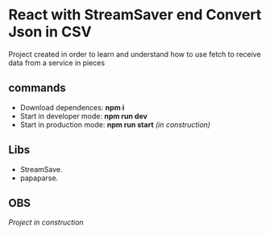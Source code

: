 # React with StreamSaver end Convert Json in CSV

Project created in order to learn and understand how to use fetch to receive data from a service in pieces

## commands

* Download dependences: **npm i**
* Start in developer mode: **npm run dev**
* Start in production mode: **npm run start** _(in construction)_

## Libs

* StreamSave.
* papaparse.

## OBS

_Project in construction_